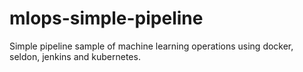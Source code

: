 # mlops-simple-pipeline
Simple pipeline sample of machine learning operations using docker, seldon, jenkins and kubernetes.

